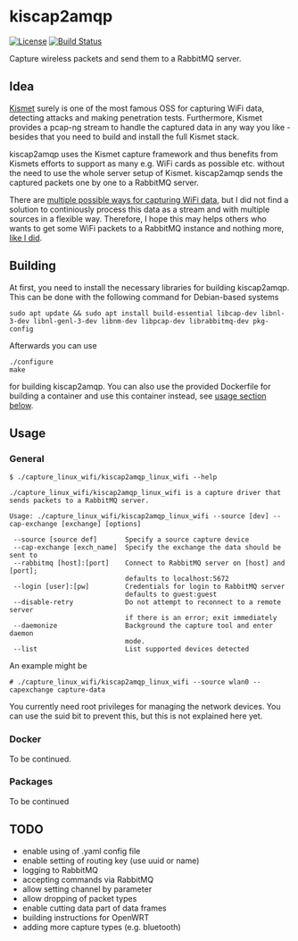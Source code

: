 kiscap2amqp
===========

[![License](https://img.shields.io/github/license/techge/kiscap2amqp)](/LICENSE)
[![Build Status](https://travis-ci.org/techge/kiscap2amqp.svg?branch=master)](https://travis-ci.org/techge/kiscap2amqp)

Capture wireless packets and send them to a RabbitMQ server.

## Idea

[Kismet](https://www.kismetwireless.net/) surely is one of the most famous OSS for capturing WiFi data, detecting attacks and making penetration tests. Furthermore, Kismet provides a pcap-ng stream to handle the captured data in any way you like - besides that you need to build and install the full Kismet stack.

kiscap2amqp uses the Kismet capture framework and thus benefits from Kismets efforts to support as many e.g. WiFi cards as possible etc. without the need to use the whole server setup of Kismet. kiscap2amqp sends the captured packets one by one to a RabbitMQ server.

There are [multiple possible ways for capturing WiFi data](https://github.com/techge/wifi-arsenal#sniffing), but I did not find a solution to continiously process this data as a stream and with multiple sources in a flexible way. Therefore, I hope this may helps others who wants to get some WiFi packets to a RabbitMQ instance and nothing more, [like I did](https://github.com/techge/eewids).

## Building

At first, you need to install the necessary libraries for building kiscap2amqp. This can be done with the following command for Debian-based systems

```
sudo apt update && sudo apt install build-essential libcap-dev libnl-3-dev libnl-genl-3-dev libnm-dev libpcap-dev librabbitmq-dev pkg-config
```

Afterwards you can use

```
./configure
make
```

for building kiscap2amqp. You can also use the provided Dockerfile for building a container and use this container instead, see [usage section below](#docker).

## Usage

### General

```
$ ./capture_linux_wifi/kiscap2amqp_linux_wifi --help

./capture_linux_wifi/kiscap2amqp_linux_wifi is a capture driver that sends packets to a RabbitMQ server. 

Usage: ./capture_linux_wifi/kiscap2amqp_linux_wifi --source [dev] --cap-exchange [exchange] [options]

 --source [source def]       Specify a source capture device 
 --cap-exchange [exch_name]  Specify the exchange the data should be sent to 
 --rabbitmq [host]:[port]    Connect to RabbitMQ server on [host] and [port]; 
                             defaults to localhost:5672 
 --login [user]:[pw]         Credentials for login to RabbitMQ server 
                             defaults to guest:guest
 --disable-retry             Do not attempt to reconnect to a remote server
                             if there is an error; exit immediately
 --daemonize                 Background the capture tool and enter daemon
                             mode.
 --list                      List supported devices detected
```

An example might be

```
# ./capture_linux_wifi/kiscap2amqp_linux_wifi --source wlan0 --capexchange capture-data
```

You currently need root privileges for managing the network devices. You can use the suid bit to prevent this, but this is not explained here yet. 

### Docker

To be continued.

### Packages

To be continued

## TODO

* enable using of .yaml config file
* enable setting of routing key (use uuid or name)
* logging to RabbitMQ
* accepting commands via RabbitMQ
* allow setting channel by parameter
* allow dropping of packet types
* enable cutting data part of data frames
* building instructions for OpenWRT
* adding more capture types (e.g. bluetooth)


